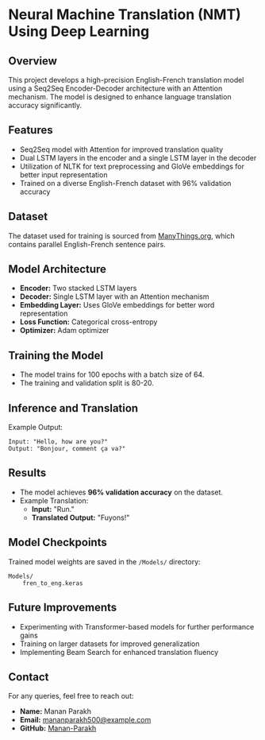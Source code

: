 # Neural Machine Translation (NMT) Using Deep Learning

## Overview
This project develops a high-precision English-French translation model using a Seq2Seq Encoder-Decoder architecture with an Attention mechanism. The model is designed to enhance language translation accuracy significantly.

## Features
- Seq2Seq model with Attention for improved translation quality
- Dual LSTM layers in the encoder and a single LSTM layer in the decoder
- Utilization of NLTK for text preprocessing and GloVe embeddings for better input representation
- Trained on a diverse English-French dataset with 96% validation accuracy

## Dataset
The dataset used for training is sourced from [ManyThings.org](http://www.manythings.org/anki/fra-eng.zip), which contains parallel English-French sentence pairs.

## Model Architecture
- **Encoder:** Two stacked LSTM layers
- **Decoder:** Single LSTM layer with an Attention mechanism
- **Embedding Layer:** Uses GloVe embeddings for better word representation
- **Loss Function:** Categorical cross-entropy
- **Optimizer:** Adam optimizer

## Training the Model
- The model trains for 100 epochs with a batch size of 64.
- The training and validation split is 80-20.

## Inference and Translation
Example Output:
```
Input: "Hello, how are you?"
Output: "Bonjour, comment ça va?"
```

## Results
- The model achieves **96% validation accuracy** on the dataset.
- Example Translation:
  - **Input:** "Run."
  - **Translated Output:** "Fuyons!"

## Model Checkpoints
Trained model weights are saved in the `/Models/` directory:
```
Models/
    fren_to_eng.keras
```

## Future Improvements
- Experimenting with Transformer-based models for further performance gains
- Training on larger datasets for improved generalization
- Implementing Beam Search for enhanced translation fluency

## Contact
For any queries, feel free to reach out:
- **Name:** Manan Parakh
- **Email:** [mananparakh500@example.com](mailto:mananparakh500@example.com)
- **GitHub:** [Manan-Parakh](https://github.com/Manan-Parakh)

